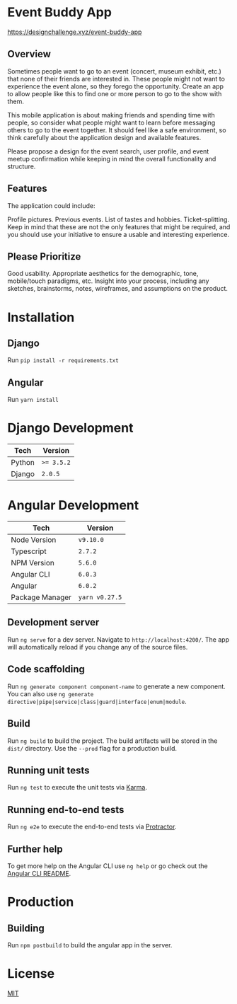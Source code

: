 # Event Buddy App

https://designchallenge.xyz/event-buddy-app

## Overview

Sometimes people want to go to an event (concert, museum exhibit, etc.) that none of their friends are interested in. These people might not want to experience the event alone, so they forego the opportunity. Create an app to allow people like this to find one or more person to go to the show with them.

This mobile application is about making friends and spending time with people, so consider what people might want to learn before messaging others to go to the event together. It should feel like a safe environment, so think carefully about the application design and available features.

Please propose a design for the event search, user profile, and event meetup confirmation while keeping in mind the overall functionality and structure.

## Features

The application could include:

Profile pictures.
Previous events.
List of tastes and hobbies.
Ticket-splitting.
Keep in mind that these are not the only features that might be required, and you should use your initiative to ensure a usable and interesting experience.

## Please Prioritize

Good usability.
Appropriate aesthetics for the demographic, tone, mobile/touch paradigms, etc.
Insight into your process, including any sketches, brainstorms, notes, wireframes, and assumptions on the product.

# Installation

## Django

Run `pip install -r requirements.txt`

## Angular

Run `yarn install`

# Django Development

| Tech | Version |
| ---- | ------- |
| Python | `>= 3.5.2` |
| Django | `2.0.5` |

# Angular Development

| Tech | Version |
| ---- | ------- |
| Node Version | `v9.10.0` |
| Typescript | `2.7.2` |
| NPM Version | `5.6.0` |
| Angular CLI | `6.0.3` |
| Angular | `6.0.2` |
| Package Manager | `yarn v0.27.5` |

## Development server

Run `ng serve` for a dev server. Navigate to `http://localhost:4200/`. The app will automatically reload if you change any of the source files.

## Code scaffolding

Run `ng generate component component-name` to generate a new component. You can also use `ng generate directive|pipe|service|class|guard|interface|enum|module`.

## Build

Run `ng build` to build the project. The build artifacts will be stored in the `dist/` directory. Use the `--prod` flag for a production build.

## Running unit tests

Run `ng test` to execute the unit tests via [Karma](https://karma-runner.github.io).

## Running end-to-end tests

Run `ng e2e` to execute the end-to-end tests via [Protractor](http://www.protractortest.org/).

## Further help

To get more help on the Angular CLI use `ng help` or go check out the [Angular CLI README](https://github.com/angular/angular-cli/blob/master/README.md).


# Production

## Building

Run `npm postbuild` to build the angular app in the server.

# License

[MIT](./LICENSE)
